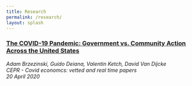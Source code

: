 ```yaml
---
title: Research
permalink: /research/
layout: splash
---
```


### [The COVID-19 Pandemic: Government vs. Community Action Across the United States](https://www.inet.ox.ac.uk/publications/no-2020-06-the-covid-19-pandemic-government-vs-community-action-across-the-united-states/)

*Adam Brzezinski, Guido Deiana, Valentin Ketch, David Van Dijcke*  
*CEPR - Covid economcs: vetted and real time papers*  
*20 April 2020* 
